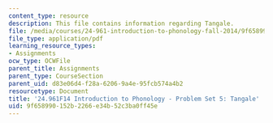 ```yaml
---
content_type: resource
description: This file contains information regarding Tangale.
file: /media/courses/24-961-introduction-to-phonology-fall-2014/9f658990152b2266e34b52c3ba0ff45e_MIT24_961F14_pset5.pdf
file_type: application/pdf
learning_resource_types:
- Assignments
ocw_type: OCWFile
parent_title: Assignments
parent_type: CourseSection
parent_uid: d83e06d4-f28a-6206-9a4e-95fcb574a4b2
resourcetype: Document
title: '24.961F14 Introduction to Phonology - Problem Set 5: Tangale'
uid: 9f658990-152b-2266-e34b-52c3ba0ff45e
---
```

